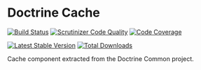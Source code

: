 # Doctrine Cache

[![Build Status](https://secure.travis-ci.org/doctrine/cache.png?branch=master)](http://travis-ci.org/doctrine/cache) 
[![Scrutinizer Code Quality](https://scrutinizer-ci.com/g/doctrine/cache/badges/quality-score.png?b=master)](https://scrutinizer-ci.com/g/doctrine/cache/?branch=master) 
[![Code Coverage](https://scrutinizer-ci.com/g/doctrine/cache/badges/coverage.png?b=master)](https://scrutinizer-ci.com/g/doctrine/cache/?branch=master)

[![Latest Stable Version](https://poser.pugx.org/doctrine/cache/v/stable.png)](https://packagist.org/packages/doctrine/cache) [![Total Downloads](https://poser.pugx.org/doctrine/cache/downloads.png)](https://packagist.org/packages/doctrine/cache)

Cache component extracted from the Doctrine Common project.
